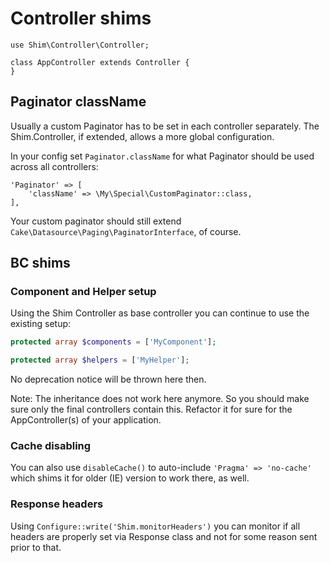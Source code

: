 # Controller shims
```
use Shim\Controller\Controller;

class AppController extends Controller {
}
```

## Paginator className
Usually a custom Paginator has to be set in each controller separately.
The Shim.Controller, if extended, allows a more global configuration.

In your config set `Paginator.className` for what Paginator should be used across all controllers:
```
'Paginator' => [
    'className' => \My\Special\CustomPaginator::class,
],
```
Your custom paginator should still extend `Cake\Datasource\Paging\PaginatorInterface`, of course.

## BC shims

### Component and Helper setup
Using the Shim Controller as base controller you can continue to use the existing setup:
```php
protected array $components = ['MyComponent'];

protected array $helpers = ['MyHelper'];
````
No deprecation notice will be thrown here then.

Note: The inheritance does not work here anymore.
So you should make sure only the final controllers contain this.
Refactor it for sure for the AppController(s) of your application.

### Cache disabling
You can also use `disableCache()` to auto-include `'Pragma' => 'no-cache'` which
shims it for older (IE) version to work there, as well.

### Response headers
Using `Configure::write('Shim.monitorHeaders')` you can monitor if all headers are properly
set via Response class and not for some reason sent prior to that.
